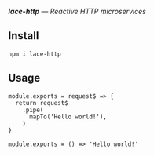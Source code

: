 _**lace-http** — Reactive HTTP microservices_

## Install

```
npm i lace-http
```

## Usage

```
module.exports = request$ => {
  return request$
    .pipe(
      mapTo('Hello world!'),
    )
}
```

```
module.exports = () => 'Hello world!'
```
